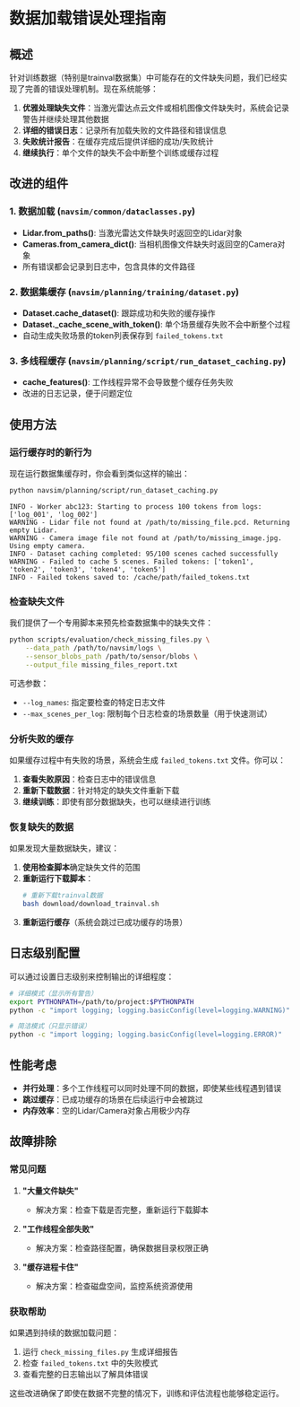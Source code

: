 # 数据加载错误处理指南

## 概述

针对训练数据（特别是trainval数据集）中可能存在的文件缺失问题，我们已经实现了完善的错误处理机制。现在系统能够：

1. **优雅处理缺失文件**：当激光雷达点云文件或相机图像文件缺失时，系统会记录警告并继续处理其他数据
2. **详细的错误日志**：记录所有加载失败的文件路径和错误信息
3. **失败统计报告**：在缓存完成后提供详细的成功/失败统计
4. **继续执行**：单个文件的缺失不会中断整个训练或缓存过程

## 改进的组件

### 1. 数据加载 (`navsim/common/dataclasses.py`)

- **Lidar.from_paths()**: 当激光雷达文件缺失时返回空的Lidar对象
- **Cameras.from_camera_dict()**: 当相机图像文件缺失时返回空的Camera对象
- 所有错误都会记录到日志中，包含具体的文件路径

### 2. 数据集缓存 (`navsim/planning/training/dataset.py`)

- **Dataset.cache_dataset()**: 跟踪成功和失败的缓存操作
- **Dataset._cache_scene_with_token()**: 单个场景缓存失败不会中断整个过程
- 自动生成失败场景的token列表保存到 `failed_tokens.txt`

### 3. 多线程缓存 (`navsim/planning/script/run_dataset_caching.py`)

- **cache_features()**: 工作线程异常不会导致整个缓存任务失败
- 改进的日志记录，便于问题定位

## 使用方法

### 运行缓存时的新行为

现在运行数据集缓存时，你会看到类似这样的输出：

```bash
python navsim/planning/script/run_dataset_caching.py
```

```
INFO - Worker abc123: Starting to process 100 tokens from logs: ['log_001', 'log_002']
WARNING - Lidar file not found at /path/to/missing_file.pcd. Returning empty Lidar.
WARNING - Camera image file not found at /path/to/missing_image.jpg. Using empty camera.
INFO - Dataset caching completed: 95/100 scenes cached successfully
WARNING - Failed to cache 5 scenes. Failed tokens: ['token1', 'token2', 'token3', 'token4', 'token5']
INFO - Failed tokens saved to: /cache/path/failed_tokens.txt
```

### 检查缺失文件

我们提供了一个专用脚本来预先检查数据集中的缺失文件：

```bash
python scripts/evaluation/check_missing_files.py \
    --data_path /path/to/navsim/logs \
    --sensor_blobs_path /path/to/sensor/blobs \
    --output_file missing_files_report.txt
```

可选参数：
- `--log_names`: 指定要检查的特定日志文件
- `--max_scenes_per_log`: 限制每个日志检查的场景数量（用于快速测试）

### 分析失败的缓存

如果缓存过程中有失败的场景，系统会生成 `failed_tokens.txt` 文件。你可以：

1. **查看失败原因**：检查日志中的错误信息
2. **重新下载数据**：针对特定的缺失文件重新下载
3. **继续训练**：即使有部分数据缺失，也可以继续进行训练

### 恢复缺失的数据

如果发现大量数据缺失，建议：

1. **使用检查脚本**确定缺失文件的范围
2. **重新运行下载脚本**：
   ```bash
   # 重新下载trainval数据
   bash download/download_trainval.sh
   ```
3. **重新运行缓存**（系统会跳过已成功缓存的场景）

## 日志级别配置

可以通过设置日志级别来控制输出的详细程度：

```bash
# 详细模式（显示所有警告）
export PYTHONPATH=/path/to/project:$PYTHONPATH
python -c "import logging; logging.basicConfig(level=logging.WARNING)"

# 简洁模式（只显示错误）
python -c "import logging; logging.basicConfig(level=logging.ERROR)"
```

## 性能考虑

- **并行处理**：多个工作线程可以同时处理不同的数据，即使某些线程遇到错误
- **跳过缓存**：已成功缓存的场景在后续运行中会被跳过
- **内存效率**：空的Lidar/Camera对象占用极少内存

## 故障排除

### 常见问题

1. **"大量文件缺失"**
   - 解决方案：检查下载是否完整，重新运行下载脚本

2. **"工作线程全部失败"**
   - 解决方案：检查路径配置，确保数据目录权限正确

3. **"缓存进程卡住"**
   - 解决方案：检查磁盘空间，监控系统资源使用

### 获取帮助

如果遇到持续的数据加载问题：

1. 运行 `check_missing_files.py` 生成详细报告
2. 检查 `failed_tokens.txt` 中的失败模式
3. 查看完整的日志输出以了解具体错误

这些改进确保了即使在数据不完整的情况下，训练和评估流程也能够稳定运行。 